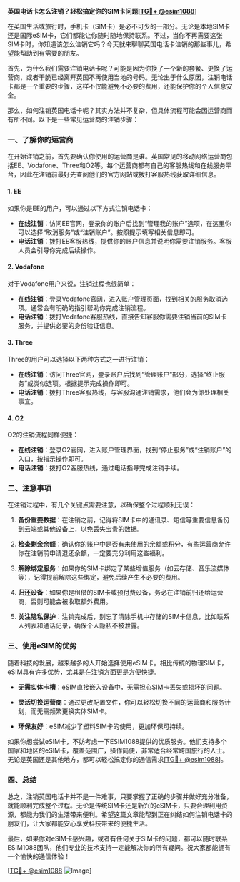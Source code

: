 **英国电话卡怎么注销？轻松搞定你的SIM卡问题[[TG💪+ @esim1088](https://t.me/s/esim1088)]**

在英国生活或旅行时，手机卡（SIM卡）是必不可少的一部分。无论是本地SIM卡还是国际eSIM卡，它们都能让你随时随地保持联系。不过，当你不再需要这张SIM卡时，你知道该怎么注销它吗？今天就来聊聊英国电话卡注销的那些事儿，希望能帮助到有需要的朋友。

首先，为什么我们需要注销电话卡呢？可能是因为你换了一个新的套餐、更换了运营商，或者干脆已经离开英国不再使用当地的号码。无论出于什么原因，注销电话卡都是一个重要的步骤，这样不仅能避免不必要的费用，还能保护你的个人信息安全。

那么，如何注销英国电话卡呢？其实方法并不复杂，但具体流程可能会因运营商而有所不同。以下是一些常见运营商的注销步骤：

### **一、了解你的运营商**

在开始注销之前，首先要确认你使用的运营商是谁。英国常见的移动网络运营商包括EE、Vodafone、Three和O2等。每个运营商都有自己的客服热线和在线服务平台，因此在注销前最好先查阅他们的官方网站或拨打客服热线获取详细信息。

#### **1. EE**
如果你是EE的用户，可以通过以下方式注销电话卡：
- **在线注销**：访问EE官网，登录你的账户后找到“管理我的账户”选项，在这里你可以选择“取消服务”或“注销账户”。按照提示填写相关信息即可。
- **电话注销**：拨打EE客服热线，提供你的账户信息并说明你需要注销服务。客服人员会引导你完成后续操作。

#### **2. Vodafone**
对于Vodafone用户来说，注销过程也很简单：
- **在线注销**：登录Vodafone官网，进入账户管理页面，找到相关的服务取消选项。通常会有明确的指引帮助你完成注销流程。
- **电话注销**：拨打Vodafone客服热线，直接告知客服你需要注销当前的SIM卡服务，并提供必要的身份验证信息。

#### **3. Three**
Three的用户可以选择以下两种方式之一进行注销：
- **在线注销**：访问Three官网，登录账户后找到“管理账户”部分，选择“终止服务”或类似选项。根据提示完成操作即可。
- **电话注销**：拨打Three客服热线，与客服沟通注销需求，他们会为你处理相关事宜。

#### **4. O2**
O2的注销流程同样便捷：
- **在线注销**：登录O2官网，进入账户管理界面，找到“停止服务”或“注销账户”的入口，按指示操作即可。
- **电话注销**：拨打O2客服热线，通过电话指导完成注销手续。

### **二、注意事项**

在注销过程中，有几个关键点需要注意，以确保整个过程顺利无误：

1. **备份重要数据**：在注销之前，记得将SIM卡中的通讯录、短信等重要信息备份到云端或其他设备上，以免丢失宝贵的数据。
   
2. **检查剩余余额**：确认你的账户中是否有未使用的余额或积分，有些运营商允许你在注销前申请退还余额，一定要充分利用这些福利。

3. **解除绑定服务**：如果你的SIM卡绑定了某些增值服务（如云存储、音乐流媒体等），记得提前解除这些绑定，避免后续产生不必要的费用。

4. **归还设备**：如果你是租借的SIM卡或预付费设备，务必在注销前归还给运营商，否则可能会被收取额外费用。

5. **关注隐私保护**：注销完成后，别忘了清除手机中存储的SIM卡信息，比如联系人列表和通话记录，确保个人隐私不被泄露。

### **三、使用eSIM的优势**

随着科技的发展，越来越多的人开始选择使用eSIM卡。相比传统的物理SIM卡，eSIM具有许多优势，尤其是在注销方面更是方便快捷。

- **无需实体卡槽**：eSIM直接嵌入设备中，无需担心SIM卡丢失或损坏的问题。
  
- **灵活切换运营商**：通过更改配置文件，你可以轻松切换不同的运营商和服务计划，而无需频繁更换实体SIM卡。

- **环保友好**：eSIM减少了塑料SIM卡的使用，更加环保可持续。

如果你想尝试eSIM卡，不妨考虑一下ESIM1088提供的优质服务。他们支持多个国家和地区的eSIM卡，覆盖范围广，操作简便，非常适合经常跨国旅行的人士。无论是英国还是其他地方，都可以轻松搞定你的通信需求[[TG💪+ @esim1088](https://t.me/s/esim1088)]。

### **四、总结**

总之，注销英国电话卡并不是一件难事，只要掌握了正确的步骤并做好充分准备，就能顺利完成整个过程。无论是传统SIM卡还是新兴的eSIM卡，只要合理利用资源，都能为我们的生活带来便利。希望这篇文章能帮到正在纠结如何注销电话卡的朋友们，让大家都能安心享受科技带来的便捷生活。

最后，如果你对eSIM卡感兴趣，或者有任何关于SIM卡的问题，都可以随时联系ESIM1088团队，他们专业的技术支持一定能解决你的所有疑问。祝大家都能拥有一个愉快的通信体验！

[[TG💪+ @esim1088](https://t.me/s/esim1088) ![Image](https://i.postimg.cc/4NQfJmqS/Snipaste-2025-05-13-00-14-12.png)]